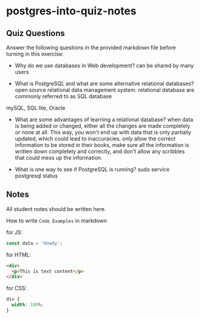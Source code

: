 # postgres-into-quiz-notes

## Quiz Questions

Answer the following questions in the provided markdown file before turning in this exercise:

- Why do we use databases in Web development?
  can be shared by many users

- What is PostgreSQL and what are some alternative relational databases?
  open source relational data management system.
  relational database are commonly referred to as SQL database

mySQL, SQL lite, Oracle

- What are some advantages of learning a relational database?
  when data is being added or changed, either all the changes are made completely or none at all. This way, you won't end up with data that is only partially updated, which could lead to inaccuracies. only allow the correct information to be stored in their books, make sure all the information is written down completely and correctly, and don't allow any scribbles that could mess up the information.

- What is one way to see if PostgreSQL is running?
  sudo service postgresql status

## Notes

All student notes should be written here.

How to write `Code Examples` in markdown

for JS:

```javascript
const data = 'Howdy';
```

for HTML:

```html
<div>
  <p>This is text content</p>
</div>
```

for CSS:

```css
div {
  width: 100%;
}
```
